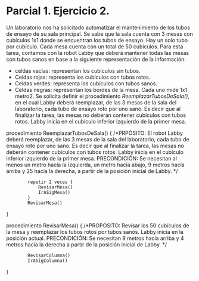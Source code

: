 # Parcial 1. Ejercicio 2.

Un laboratorio nos ha solicitado automatizar el mantenimiento de los tubos de ensayo de su sala principal. Se sabe que la sala cuenta con 3 mesas con cubículos 1x1 donde se encuentran los tubos de ensayo. Hay un solo tubo por cubículo. Cada mesa cuenta con un total de 50 cubículos.
Para esta tarea, contamos con la robot Labby que deberá mantener todas las mesas con tubos sanos en base a la siguiente representación de la información:
- celdas vacías: representan los cubículos sin tubos.
- Celdas rojas: representa los cubículos con tubos rotos.
- Celdas verdes: representa los cubículos con tubos sanos.
- Celdas negras: representan los bordes de la mesa. Cada uno mide 1x1 metro2.
Se solicita definir el procedimiento *ReemplazarTubosDeSala()*, en el cual Labby deberá reemplazar, de las 3 mesas de la sala del laboratorio, cada tubo de ensayo roto por uno sano. Es decir que al finalizar la tarea, las mesas no deberán contener cubículos con tubos rotos.
Labby inicia en el cubículo inferior izquierdo de la primer mesa.

procedimiento ReemplazarTubosDeSala() {
    /*PRPÓSITO: El robot Labby deberá reemplazar, de las 3 mesas de la sala del laboratorio, cada tubo de ensayo roto por uno sano. Es decir que al finalizar la tarea, las mesas no deberán contener cubículos con tubos rotos. Labby inicia en el cubículo inferior izquierdo de la primer mesa.
    PRECONDICIÓN: Se necesitan al menos un metro hacía la izquierda, un metro hacía abajo, 9 metros hacía arriba y 25 hacía la derecha, a partir de la posición inicial de Labby.
    */

            repetir 2 veces {
                RevisarMesa()
                IrASigMesa()
            }
            RevisarMesa()
}

procedimiento RevisarMesa() {
    /*PROPÓSITO: Revisar los 50 cubículos de la mesa y reemplazar los tubos rotos por tubos sanos. Labby inicia en la posición actual.
    PRECONDICIÓN: Se necesitan 9 metros hacía arriba y 4 metros hacía la derecha a partir de la posición inicial de Labby.
    */

            RevisarColumna()
            IrASigColumna()
}